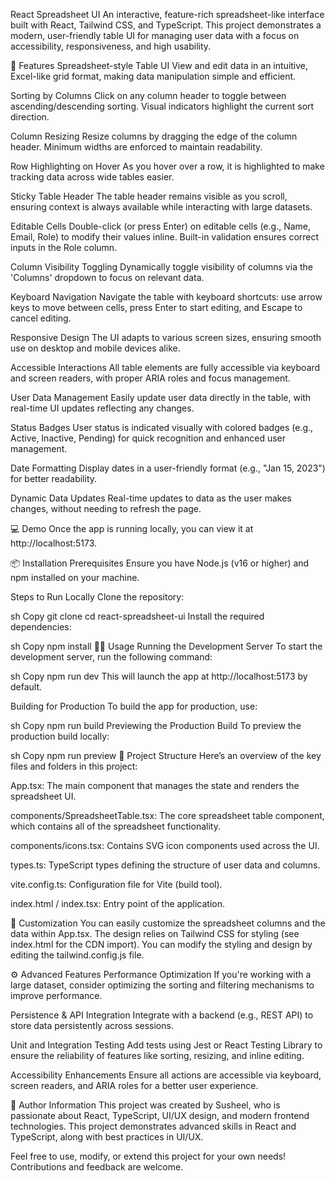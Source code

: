 React Spreadsheet UI
An interactive, feature-rich spreadsheet-like interface built with React, Tailwind CSS, and TypeScript. This project demonstrates a modern, user-friendly table UI for managing user data with a focus on accessibility, responsiveness, and high usability.

🚀 Features
Spreadsheet-style Table UI
View and edit data in an intuitive, Excel-like grid format, making data manipulation simple and efficient.

Sorting by Columns
Click on any column header to toggle between ascending/descending sorting. Visual indicators highlight the current sort direction.

Column Resizing
Resize columns by dragging the edge of the column header. Minimum widths are enforced to maintain readability.

Row Highlighting on Hover
As you hover over a row, it is highlighted to make tracking data across wide tables easier.

Sticky Table Header
The table header remains visible as you scroll, ensuring context is always available while interacting with large datasets.

Editable Cells
Double-click (or press Enter) on editable cells (e.g., Name, Email, Role) to modify their values inline. Built-in validation ensures correct inputs in the Role column.

Column Visibility Toggling
Dynamically toggle visibility of columns via the 'Columns' dropdown to focus on relevant data.

Keyboard Navigation
Navigate the table with keyboard shortcuts: use arrow keys to move between cells, press Enter to start editing, and Escape to cancel editing.

Responsive Design
The UI adapts to various screen sizes, ensuring smooth use on desktop and mobile devices alike.

Accessible Interactions
All table elements are fully accessible via keyboard and screen readers, with proper ARIA roles and focus management.

User Data Management
Easily update user data directly in the table, with real-time UI updates reflecting any changes.

Status Badges
User status is indicated visually with colored badges (e.g., Active, Inactive, Pending) for quick recognition and enhanced user management.

Date Formatting
Display dates in a user-friendly format (e.g., "Jan 15, 2023") for better readability.

Dynamic Data Updates
Real-time updates to data as the user makes changes, without needing to refresh the page.

💻 Demo
Once the app is running locally, you can view it at http://localhost:5173.

📦 Installation
Prerequisites
Ensure you have Node.js (v16 or higher) and npm installed on your machine.

Steps to Run Locally
Clone the repository:

sh
Copy
git clone <repo-url>
cd react-spreadsheet-ui
Install the required dependencies:

sh
Copy
npm install
🏃‍♂️ Usage
Running the Development Server
To start the development server, run the following command:

sh
Copy
npm run dev
This will launch the app at http://localhost:5173 by default.

Building for Production
To build the app for production, use:

sh
Copy
npm run build
Previewing the Production Build
To preview the production build locally:

sh
Copy
npm run preview
🔧 Project Structure
Here’s an overview of the key files and folders in this project:

App.tsx: The main component that manages the state and renders the spreadsheet UI.

components/SpreadsheetTable.tsx: The core spreadsheet table component, which contains all of the spreadsheet functionality.

components/icons.tsx: Contains SVG icon components used across the UI.

types.ts: TypeScript types defining the structure of user data and columns.

vite.config.ts: Configuration file for Vite (build tool).

index.html / index.tsx: Entry point of the application.

🎨 Customization
You can easily customize the spreadsheet columns and the data within App.tsx. The design relies on Tailwind CSS for styling (see index.html for the CDN import). You can modify the styling and design by editing the tailwind.config.js file.

⚙️ Advanced Features
Performance Optimization
If you're working with a large dataset, consider optimizing the sorting and filtering mechanisms to improve performance.

Persistence & API Integration
Integrate with a backend (e.g., REST API) to store data persistently across sessions.

Unit and Integration Testing
Add tests using Jest or React Testing Library to ensure the reliability of features like sorting, resizing, and inline editing.

Accessibility Enhancements
Ensure all actions are accessible via keyboard, screen readers, and ARIA roles for a better user experience.

📝 Author Information
This project was created by Susheel, who is passionate about React, TypeScript, UI/UX design, and modern frontend technologies. This project demonstrates advanced skills in React and TypeScript, along with best practices in UI/UX.

Feel free to use, modify, or extend this project for your own needs! Contributions and feedback are welcome.
